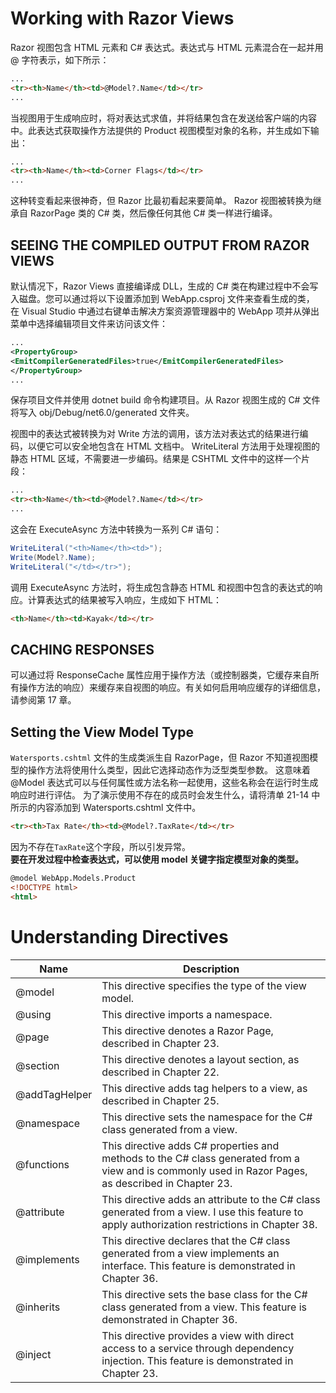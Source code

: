 # Working with Razor Views

Razor 视图包含 HTML 元素和 C# 表达式。表达式与 HTML 元素混合在一起并用 @ 字符表示，如下所示：
```html
...
<tr><th>Name</th><td>@Model?.Name</td></tr>
...
```
当视图用于生成响应时，将对表达式求值，并将结果包含在发送给客户端的内容中。此表达式获取操作方法提供的 Product 视图模型对象的名称，并生成如下输出：
```html
...
<tr><th>Name</th><td>Corner Flags</td></tr>
...
```
这种转变看起来很神奇，但 Razor 比最初看起来要简单。 Razor 视图被转换为继承自 RazorPage 类的 C# 类，然后像任何其他 C# 类一样进行编译。

## SEEING THE COMPILED OUTPUT FROM RAZOR VIEWS
默认情况下，Razor Views 直接编译成 DLL，生成的 C# 类在构建过程中不会写入磁盘。您可以通过将以下设置添加到 WebApp.csproj 文件来查看生成的类，
在 Visual Studio 中通过右键单击解决方案资源管理器中的 WebApp 项并从弹出菜单中选择编辑项目文件来访问该文件：
```xml
...
<PropertyGroup>
<EmitCompilerGeneratedFiles>true</EmitCompilerGeneratedFiles>
</PropertyGroup>
...
```
保存项目文件并使用 dotnet build 命令构建项目。从 Razor 视图生成的 C# 文件将写入 obj/Debug/net6.0/generated 文件夹。

视图中的表达式被转换为对 Write 方法的调用，该方法对表达式的结果进行编码，以便它可以安全地包含在 HTML 文档中。 
WriteLiteral 方法用于处理视图的静态 HTML 区域，不需要进一步编码。结果是 CSHTML 文件中的这样一个片段：
```HTML
...
<tr><th>Name</th><td>@Model?.Name</td></tr>
...
```
这会在 ExecuteAsync 方法中转换为一系列 C# 语句：
```c#
WriteLiteral("<th>Name</th><td>");
Write(Model?.Name);
WriteLiteral("</td></tr>");
```
调用 ExecuteAsync 方法时，将生成包含静态 HTML 和视图中包含的表达式的响应。计算表达式的结果被写入响应，生成如下 HTML：
```HTML
<th>Name</th><td>Kayak</td></tr>
```

## CACHING RESPONSES
可以通过将 ResponseCache 属性应用于操作方法（或控制器类，它缓存来自所有操作方法的响应）来缓存来自视图的响应。有关如何启用响应缓存的详细信息，请参阅第 17 章。

## Setting the View Model Type
`Watersports.cshtml` 文件的生成类派生自 RazorPage<T>，但 Razor 不知道视图模型的操作方法将使用什么类型，因此它选择动态作为泛型类型参数。
这意味着 @Model 表达式可以与任何属性或方法名称一起使用，这些名称会在运行时生成响应时进行评估。
为了演示使用不存在的成员时会发生什么，请将清单 21-14 中所示的内容添加到 Watersports.cshtml 文件中。
```html
<tr><th>Tax Rate</th><td>@Model?.TaxRate</td></tr>
```
因为不存在`TaxRate`这个字段，所以引发异常。  
**要在开发过程中检查表达式，可以使用 model 关键字指定模型对象的类型。**
```html
@model WebApp.Models.Product
<!DOCTYPE html>
<html>
```

# Understanding Directives
| Name | Description |
|-|-|
| @model | This directive specifies the type of the view model. |
| @using | This directive imports a namespace. |
| @page | This directive denotes a Razor Page, described in Chapter 23. |
| @section | This directive denotes a layout section, as described in Chapter 22. |
| @addTagHelper | This directive adds tag helpers to a view, as described in Chapter 25. |
| @namespace | This directive sets the namespace for the C# class generated from a view. |
| @functions | This directive adds C# properties and methods to the C# class generated from a view and is commonly used in Razor Pages, as described in Chapter 23. |
| @attribute | This directive adds an attribute to the C# class generated from a view. I use this feature to apply authorization restrictions in Chapter 38. |
| @implements | This directive declares that the C# class generated from a view implements an interface. This feature is demonstrated in Chapter 36. |
| @inherits | This directive sets the base class for the C# class generated from a view. This feature is demonstrated in Chapter 36. |
| @inject | This directive provides a view with direct access to a service through dependency injection. This feature is demonstrated in Chapter 23. |
